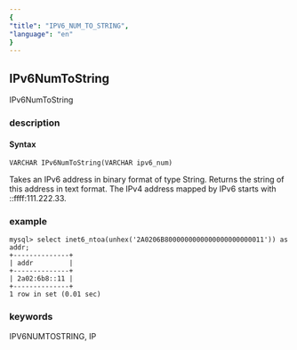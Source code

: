 ```yaml
---
{
"title": "IPV6_NUM_TO_STRING",
"language": "en"
}
---
```


<!-- 
Licensed to the Apache Software Foundation (ASF) under one
or more contributor license agreements.  See the NOTICE file
distributed with this work for additional information
regarding copyright ownership.  The ASF licenses this file
to you under the Apache License, Version 2.0 (the
"License"); you may not use this file except in compliance
with the License.  You may obtain a copy of the License at
  http://www.apache.org/licenses/LICENSE-2.0
Unless required by applicable law or agreed to in writing,
software distributed under the License is distributed on an
"AS IS" BASIS, WITHOUT WARRANTIES OR CONDITIONS OF ANY
KIND, either express or implied.  See the License for the
specific language governing permissions and limitations
under the License.
-->

## IPv6NumToString

<version since="dev">

IPv6NumToString

</version>

### description

#### Syntax

`VARCHAR IPv6NumToString(VARCHAR ipv6_num)`

Takes an IPv6 address in binary format of type String. Returns the string of this address in text format.
The IPv4 address mapped by IPv6 starts with ::ffff:111.222.33. 

### example

```
mysql> select inet6_ntoa(unhex('2A0206B8000000000000000000000011')) as addr;
+--------------+
| addr         |
+--------------+
| 2a02:6b8::11 |
+--------------+
1 row in set (0.01 sec)
```

### keywords

IPV6NUMTOSTRING, IP
